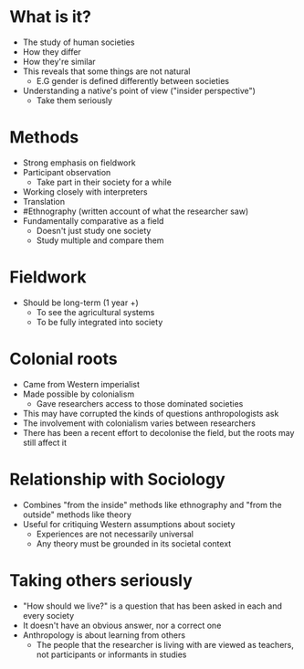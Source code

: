 # What is it?
- The study of human societies
- How they differ
- How they're similar
- This reveals that some things are not natural
	- E.G gender is defined differently between societies
- Understanding a native's point of view ("insider perspective")
	- Take them seriously

# Methods
- Strong emphasis on fieldwork
- Participant observation
	- Take part in their society for a while
- Working closely with interpreters
- Translation
- #Ethnography (written account of what the researcher saw)
- Fundamentally comparative as a field
	- Doesn't just study one society
	- Study multiple and compare them

# Fieldwork
- Should be long-term (1 year +)
	- To see the agricultural systems 
	- To be fully integrated into society

# Colonial roots
- Came from Western imperialist
- Made possible by colonialism
	- Gave researchers access to those dominated societies
- This may have corrupted the kinds of questions anthropologists ask
- The involvement with colonialism varies between researchers
- There has been a recent effort to decolonise the field, but the roots may still affect it

# Relationship with Sociology
- Combines "from the inside" methods like ethnography and "from the outside" methods like theory
- Useful for critiquing Western assumptions about society
	- Experiences are not necessarily universal
	- Any theory must be grounded in its societal context

# Taking others seriously
- "How should we live?" is a question that has been asked in each and every society
- It doesn't have an obvious answer, nor a correct one
- Anthropology is about learning from others
	- The people that the researcher is living with are viewed as teachers, not participants or informants in studies